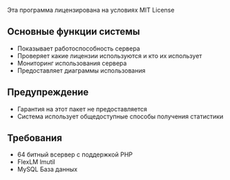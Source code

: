Эта программа лицензирована на условиях MIT License

<h2>Основные функции системы</h2>

<ul>
<li>Показывает работоспособность сервера</li>
<li>Проверяет какие лицензии используются и кто их использует</li>
<li>Мониторинг использования сервера</li>
<li>Предоставляет диаграммы использования</li>
</ul>

<h2>Предупреждение</h2>

<ul>
<li>Гарантия на этот пакет не предоставляется</li>
<li>Система использует общедоступные способы получения статистики</li>
</ul>


<h2>Требования</h2>

<ul>
<li>64 битный всервер с поддержкой PHP</li>
<li>FlexLM lmutil</li>
<li>MySQL База данных</li>
</ul>









